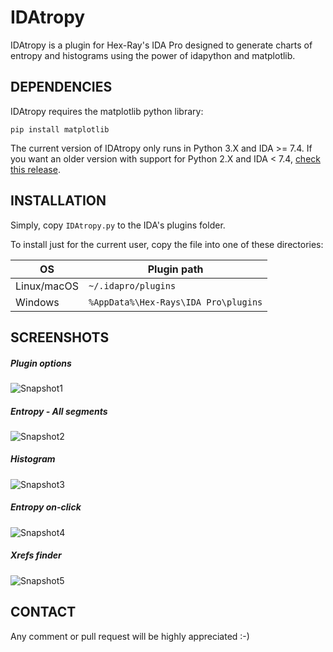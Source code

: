 # IDAtropy

IDAtropy is a plugin for Hex-Ray's IDA Pro designed to generate charts of entropy and histograms using the power of idapython and matplotlib.

## DEPENDENCIES

IDAtropy requires the matplotlib python library:
```
pip install matplotlib
```

The current version of IDAtropy only runs in Python 3.X and IDA >= 7.4. If you want an older version with support for Python 2.X and IDA < 7.4, [check this release](https://github.com/danigargu/IDAtropy/releases/tag/python2).

## INSTALLATION

Simply, copy `IDAtropy.py` to the IDA's plugins folder.

To install just for the current user, copy the file into one of these directories:

| OS          | Plugin path                          |
| ----------- | ------------------------------------ |
| Linux/macOS | `~/.idapro/plugins`                  |
| Windows     | `%AppData%\Hex-Rays\IDA Pro\plugins` |

## SCREENSHOTS

##### Plugin options
![Snapshot1](https://user-images.githubusercontent.com/1675387/35856350-0c473678-0b36-11e8-9f84-3f5dbcd03522.png "Plugin options")
##### Entropy - All segments
![Snapshot2](https://user-images.githubusercontent.com/1675387/35856299-e5bed790-0b35-11e8-9d55-b75cfdf94556.png "Entropy - All segments")
##### Histogram
![Snapshot3](https://user-images.githubusercontent.com/1675387/35856690-07d9ddba-0b37-11e8-9445-7b2765cca446.png "Histogram")
##### Entropy on-click
![Snapshot4](https://user-images.githubusercontent.com/1675387/35856708-18d7a340-0b37-11e8-9643-9cf51a74a4d6.png "Entropy on-click")
##### Xrefs finder
![Snapshot5](https://user-images.githubusercontent.com/1675387/35856738-2e5bf2b6-0b37-11e8-9526-5e4908c49ac3.png "Xrefs")


## CONTACT

Any comment or pull request will be highly appreciated :-)

